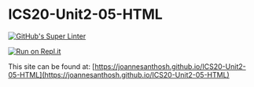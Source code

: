 # ICS20-Unit2-05-HTML
[![GitHub's Super Linter](https://github.com/joannesanthosh/ICS20-Unit2-05-HTML/workflows/GitHub's%20Super%20Linter/badge.svg)](https://github.com/joannesanthosh/ICS20-Unit2-05-HTML/actions)

[![Run on Repl.it](https://repl.it/badge/github/joannesanthosh/ICS20-Unit2-05-HTML)](https://repl.it/github/joannesanthosh/ICS20-Unit2-05-HTML)

This site can be found at: [https://joannesanthosh.github.io/ICS20-Unit2-05-HTML](https://joannesanthosh.github.io/ICS20-Unit2-05-HTML)
